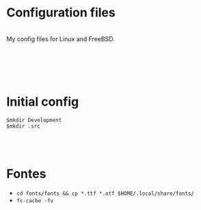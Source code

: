 # Configuration files

<br>
My config files for Linux and FreeBSD.

<br><br><br><br>

# Initial config
```
$mkdir Development
$mkdir .src
```

<br><br>

# Fontes
* `cd fonts/fonts && cp *.ttf *.otf $HOME/.local/share/fonts/`
* `fc-cache -fv`
